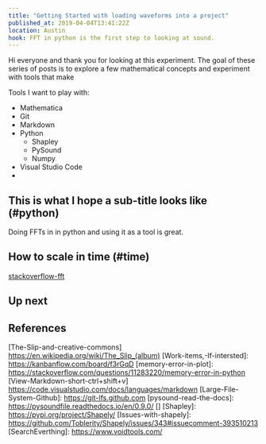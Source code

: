 ```yaml
---
title: "Getting Started with loading waveforms into a project"
published_at: 2019-04-04T13:41:22Z
location: Austin
hook: FFT in python is the first step to looking at sound.
---
```


Hi everyone and thank you for looking at this experiment. The goal of these series of posts is to explore a few mathematical concepts and experiment with tools that make 

Tools I want to play with:
* Mathematica
* Git
* Markdown
* Python
    * Shapley
    * PySound
    * Numpy
* Visual Studio Code
* 

## This is what I hope a sub-title looks like (#python)

Doing FFTs in in python and using it as a tool is great.

## How to scale in time (#time)
[stackoverflow-fft]

## Up next


## References
[stackoverflow-fft]: https://stackoverflow.com/questions/25735153/plotting-a-fast-fourier-transform-in-python
[why-am-i-getting-commit-failed]: https://stackoverflow.com/questions/28189880/why-am-i-getting-commit-failed-with-error-pathspec-did-not-match-any-file/28190291
[PYC-files,-should-they-be-here?]: https://stackoverflow.com/questions/32110126/should-i-put-pyc-files-under-version-control
[The-Slip-and-creative-commons] https://en.wikipedia.org/wiki/The_Slip_(album)
[Work-items,-If-intersted]: https://kanbanflow.com/board/f3rGqD
[memory-error-in-plot]: https://stackoverflow.com/questions/11283220/memory-error-in-python
[View-Markdown-short-ctrl+shift+v] https://code.visualstudio.com/docs/languages/markdown
[Large-File-System-Github]: https://git-lfs.github.com 
[pysound-read-the-docs]: https://pysoundfile.readthedocs.io/en/0.9.0/
[]
[Shapley]: https://pypi.org/project/Shapely/
[Issues-with-shapely]: https://github.com/Toblerity/Shapely/issues/343#issuecomment-393510213
[SearchEverthing]: https://www.voidtools.com/
